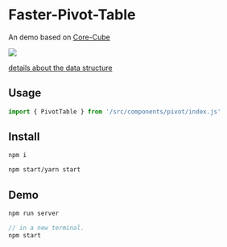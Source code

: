 # Faster-Pivot-Table
An demo based on [Core-Cube](https://github.com/ObservedObserver/cube-core)

![](http://imglf4.nosdn0.126.net/img/UnhEMnlSbXBDeGo0RUNuWjVncFBYa1NCMWVvd1hyZXhFWjJLckcydG9kRlU4aW1ueTF2YndnPT0.gif)

[details about the data structure](https://www.yuque.com/chenhao-sv93h/evfohb/eiu24v)
## Usage
```js
import { PivotTable } from '/src/components/pivot/index.js'
```

## Install
```bash
npm i

npm start/yarn start
```

## Demo
```js
npm run server

// in a new terminal.
npm start
```
